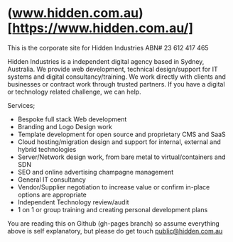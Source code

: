 # (www.hidden.com.au)[https://www.hidden.com.au/]
This is the corporate site for Hidden Industries ABN# 23 612 417 465

Hidden Industries is a independent digital agency based in Sydney, Australia. We provide web development, technical design/support for IT systems and digital consultancy/training. We work directly with clients and businesses or contract work through trusted partners. If you have a digital or technology related challenge, we can help.

Services;
- Bespoke full stack Web development
- Branding and Logo Design work
- Template development for open source and proprietary CMS and SaaS
- Cloud hosting/migration design and support for internal, external and hybrid technologies
- Server/Network design work, from bare metal to virtual/containers and SDN
- SEO and online advertising champagne management
- General IT consultancy
- Vendor/Supplier negotiation to increase value or confirm in-place options are appropriate
- Independent Technology review/audit
- 1 on 1 or group training and creating personal development plans

You are reading this on Github (gh-pages branch) so assume everything above is self explanatory, but please do get touch public@hidden.com.au
